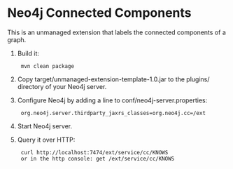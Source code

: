 Neo4j Connected Components
================================

This is an unmanaged extension that labels the connected components of a graph.

1. Build it: 

        mvn clean package

2. Copy target/unmanaged-extension-template-1.0.jar to the plugins/ directory of your Neo4j server.

3. Configure Neo4j by adding a line to conf/neo4j-server.properties:

        org.neo4j.server.thirdparty_jaxrs_classes=org.neo4j.cc=/ext

4. Start Neo4j server.

5. Query it over HTTP:

        curl http://localhost:7474/ext/service/cc/KNOWS
        or in the http console: get /ext/service/cc/KNOWS


